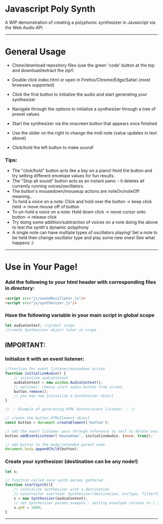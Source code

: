 # Javascript Poly Synth
A WIP demonstration of creating a polyphonic synthesizer in Javascript via the Web Audio API

-----------------------
# General Usage

* Clone/download repository files (use the green 'code' button at the top and download/extract the zip!)

* Double click index.html or open in Firefox/Chrome/Edge/Safari (most browsers supported)
* Click the first button to initialize the audio and start generating your synthesizer
* Navigate through the options to initialize a synthesizer through a tree of preset values
* Start the synthesizer via the onscreen button that appears once finished 
* Use the slider on the right to change the midi note (value updates in text above)
* Click/hold the left button to make sound!

### Tips:
* The "click/hold" button acts like a key on a piano! Hold the button and try setting different envelope values for fun results.
* The "Stop all sound" button acts as an instant panic - it deletes all currently running voices/oscillators.
* The button's mousedown/mouseup actions are noteOn/noteOff meaning..
* To hold a voice on a note: Click and hold over the button -> keep click held -> move mouse off of button
* To un-hold a voice on a note: Hold down click -> move cursor onto button -> release click
* Try doing some addition/subtraction of voices on a note doing the above to test the synth's dynamic polyphony
* A single note can have multiple types of oscillators playing! Set a note to be held then change oscillator type and play some new ones! See what happens :)
-----------------------

# Use in Your Page!

### Add the following to your html header with corresponding files in directory:
```html
<script src="js/soundOscillator.js"/>
<script src="js/synthesizer.js"/>
```

### Have the following variable in your main script in global scope
```js
let audioContext; //global scope
//create Synthesizer object later in scope
```

## IMPORTANT:
### Initialize it with an event listener:
```js
//function for event listener/mousedown action
function initializeAudio() {
    // initalize audioContext
    audioContext = new window.AudioContext();
    // optional: remove start audio button from screen
    button.remove();
    // you may now initialize a Synthesizer object
}

// -- Example of generating HTML button/event listener -- //

// create the button HTMLElement object
const button = document.createElement('button');

// add the event listener pass through reference to self to delete once done
button.addEventListener('mousedown', initializeAudio, {once: true});

// add button to the body/intended parent node
document.body.appendChild(button);
```

### Create your synthesizer (destination can be any node!)
```js
let s;

// function called once synth params gathered
function startSynth(){
    // initialize Synthesizer with a destination
    // constructor overload: Synthesizer(destination, oscType, filterType)
    s = new Synthesizer(audioContext);
    // set Synthesizer params example - setting envelope release to 1 second
    s.geR = 1000;
}
```
-----------------------

